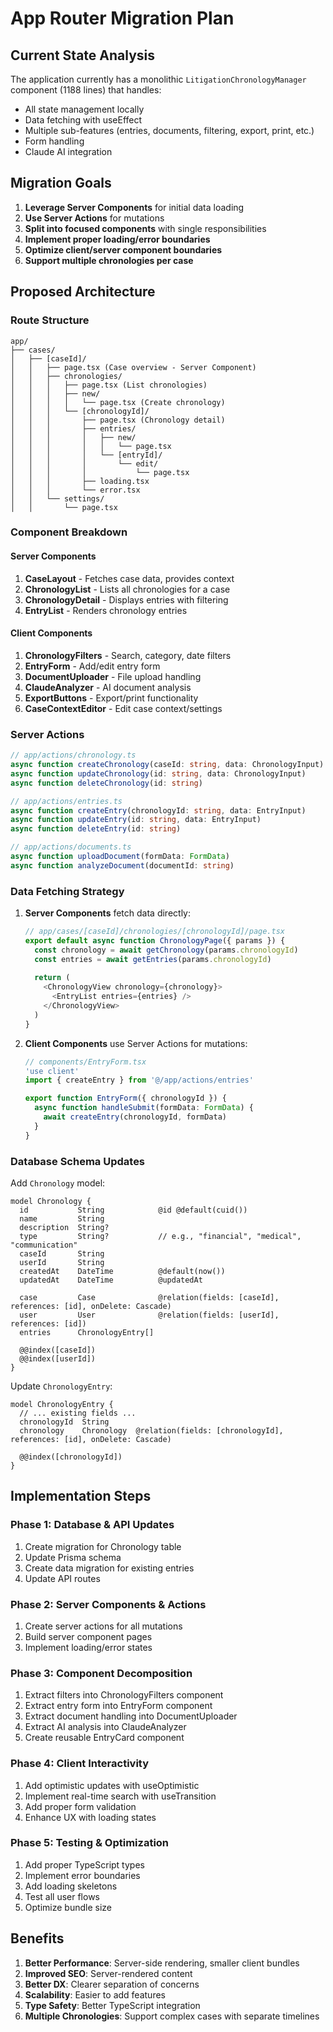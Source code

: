 # App Router Migration Plan

## Current State Analysis

The application currently has a monolithic `LitigationChronologyManager` component (1188 lines) that handles:
- All state management locally
- Data fetching with useEffect
- Multiple sub-features (entries, documents, filtering, export, print, etc.)
- Form handling
- Claude AI integration

## Migration Goals

1. **Leverage Server Components** for initial data loading
2. **Use Server Actions** for mutations
3. **Split into focused components** with single responsibilities
4. **Implement proper loading/error boundaries**
5. **Optimize client/server component boundaries**
6. **Support multiple chronologies per case**

## Proposed Architecture

### Route Structure
```
app/
├── cases/
│   ├── [caseId]/
│   │   ├── page.tsx (Case overview - Server Component)
│   │   ├── chronologies/
│   │   │   ├── page.tsx (List chronologies)
│   │   │   ├── new/
│   │   │   │   └── page.tsx (Create chronology)
│   │   │   └── [chronologyId]/
│   │   │       ├── page.tsx (Chronology detail)
│   │   │       ├── entries/
│   │   │       │   ├── new/
│   │   │       │   │   └── page.tsx
│   │   │       │   └── [entryId]/
│   │   │       │       └── edit/
│   │   │       │           └── page.tsx
│   │   │       ├── loading.tsx
│   │   │       └── error.tsx
│   │   └── settings/
│   │       └── page.tsx
```

### Component Breakdown

#### Server Components
1. **CaseLayout** - Fetches case data, provides context
2. **ChronologyList** - Lists all chronologies for a case
3. **ChronologyDetail** - Displays entries with filtering
4. **EntryList** - Renders chronology entries

#### Client Components
1. **ChronologyFilters** - Search, category, date filters
2. **EntryForm** - Add/edit entry form
3. **DocumentUploader** - File upload handling
4. **ClaudeAnalyzer** - AI document analysis
5. **ExportButtons** - Export/print functionality
6. **CaseContextEditor** - Edit case context/settings

### Server Actions
```typescript
// app/actions/chronology.ts
async function createChronology(caseId: string, data: ChronologyInput)
async function updateChronology(id: string, data: ChronologyInput)
async function deleteChronology(id: string)

// app/actions/entries.ts
async function createEntry(chronologyId: string, data: EntryInput)
async function updateEntry(id: string, data: EntryInput)
async function deleteEntry(id: string)

// app/actions/documents.ts
async function uploadDocument(formData: FormData)
async function analyzeDocument(documentId: string)
```

### Data Fetching Strategy

1. **Server Components** fetch data directly:
   ```typescript
   // app/cases/[caseId]/chronologies/[chronologyId]/page.tsx
   export default async function ChronologyPage({ params }) {
     const chronology = await getChronology(params.chronologyId)
     const entries = await getEntries(params.chronologyId)
     
     return (
       <ChronologyView chronology={chronology}>
         <EntryList entries={entries} />
       </ChronologyView>
     )
   }
   ```

2. **Client Components** use Server Actions for mutations:
   ```typescript
   // components/EntryForm.tsx
   'use client'
   import { createEntry } from '@/app/actions/entries'
   
   export function EntryForm({ chronologyId }) {
     async function handleSubmit(formData: FormData) {
       await createEntry(chronologyId, formData)
     }
   }
   ```

### Database Schema Updates

Add `Chronology` model:
```prisma
model Chronology {
  id           String            @id @default(cuid())
  name         String
  description  String?
  type         String?           // e.g., "financial", "medical", "communication"
  caseId       String
  userId       String
  createdAt    DateTime          @default(now())
  updatedAt    DateTime          @updatedAt
  
  case         Case              @relation(fields: [caseId], references: [id], onDelete: Cascade)
  user         User              @relation(fields: [userId], references: [id])
  entries      ChronologyEntry[]
  
  @@index([caseId])
  @@index([userId])
}
```

Update `ChronologyEntry`:
```prisma
model ChronologyEntry {
  // ... existing fields ...
  chronologyId  String
  chronology    Chronology  @relation(fields: [chronologyId], references: [id], onDelete: Cascade)
  
  @@index([chronologyId])
}
```

## Implementation Steps

### Phase 1: Database & API Updates
1. Create migration for Chronology table
2. Update Prisma schema
3. Create data migration for existing entries
4. Update API routes

### Phase 2: Server Components & Actions
1. Create server actions for all mutations
2. Build server component pages
3. Implement loading/error states

### Phase 3: Component Decomposition
1. Extract filters into ChronologyFilters component
2. Extract entry form into EntryForm component
3. Extract document handling into DocumentUploader
4. Extract AI analysis into ClaudeAnalyzer
5. Create reusable EntryCard component

### Phase 4: Client Interactivity
1. Add optimistic updates with useOptimistic
2. Implement real-time search with useTransition
3. Add proper form validation
4. Enhance UX with loading states

### Phase 5: Testing & Optimization
1. Add proper TypeScript types
2. Implement error boundaries
3. Add loading skeletons
4. Test all user flows
5. Optimize bundle size

## Benefits

1. **Better Performance**: Server-side rendering, smaller client bundles
2. **Improved SEO**: Server-rendered content
3. **Better DX**: Clearer separation of concerns
4. **Scalability**: Easier to add features
5. **Type Safety**: Better TypeScript integration
6. **Multiple Chronologies**: Support complex cases with separate timelines